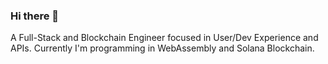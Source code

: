 ### Hi there 👋

A Full-Stack and Blockchain Engineer focused in User/Dev Experience and APIs. Currently I'm programming in WebAssembly and Solana Blockchain.</h3>
